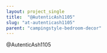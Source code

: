 ```yaml
---
layout: project_single
title:  "@AutenticAsh1105"
slug: "at-autenticash1105"
parent: "campingstyle-bedroom-decor"
---
```

@AutenticAsh1105